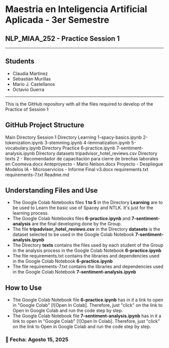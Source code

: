 # Maestria en Inteligencia Artificial Aplicada - 3er Semestre
## NLP_MIAA_252 - Practice Session 1

---

## Students
- Claudia Martinez
- Sebastian Murillas
- Mario J. Castellanos
- Octavio Guerra

----

This is the GitHub repository with all the files required to develop of the Practice of Session 1

## GitHub Project Structure

Main
  Directory Session 1
     Directory Learning
       1-spacy-basics.ipynb
       2-tokenization.ipynb
       3-stemming.ipynb
       4-lemmatization.ipynb
       5-vocabulary.ipynb
    Directory Practice
       6-practice.ipynb
       7-sentiment-analysis.ipynb
    Directory datasets
     tripadvisor_hotel_reviews.csv
  Directory texts
       2 - Recomendador de capacitación para cierre de brechas laborales en Coomeva.docx
       Anteproyecto - Mario Nelson.docx
       Proyecto - Despliegue Modelos IA - Microservicios - Informe Final v3.docx
  requirements.txt
  requirements-7.txt
  Readme.md

## Understanding Files and Use
- The Google Colab Notebooks files **1 to 5** in the Directory **Learning** are to be used to Learn the basic use of Spacey and NTLK. It's just for the learning process.
- The Google Colab Notebooks files **6-practice.ipynb** and **7-sentiment-analysis** are the final developing done by the Group.
- The file **tripadvisor_hotel_reviews.csv** in the Directory **datasets** is the dataset selected to be used in the Google Colab Notebook **7-sentiment-analysis.ipynb**
- The Directory **texts** contains the files used by each student of the Group in the analysis process in the Google Colab Notebook **6-practice.ipynb**
- The file requirements.txt contains the libraries and dependencies used in the Google Colab Notebook **6-practice.ipynb**
- The file requirements-7.txt contains the libraries and dependencies used in the Google Colab Notebook **7-sentiment-analysis.ipynb**

## How to Use

- The Google Colab Notebook file **6-practice.ipynb** has in it a link to open in "Google Colab" [![Open In Colab]. Therefore, just "click" on the link to Open in Google Colab and run the code step by step.
- The Google Colab Notebook file **7-sentiment-analysis.ipynb** has in it a link to open in "Google Colab" [![Open In Colab]. Therefore, just "click" on the link to Open in Google Colab and run the code step by step.


<h3>📅 Fecha: Agosto 15, 2025</h3>
 
